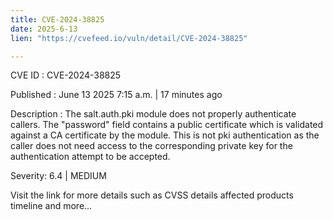 ```yaml
---
title: CVE-2024-38825
date: 2025-6-13
lien: "https://cvefeed.io/vuln/detail/CVE-2024-38825"

---
```


CVE ID : CVE-2024-38825

Published :  June 13
2025
7:15 a.m. | 17 minutes ago

Description : The salt.auth.pki module does not properly authenticate callers. The "password" field contains a public certificate which is validated against a CA certificate by the module. This is not pki authentication
as the caller does not need access to the corresponding private key for the authentication attempt to be accepted.

Severity: 6.4 | MEDIUM

Visit the link for more details
such as CVSS details
affected products
timeline
and more...
